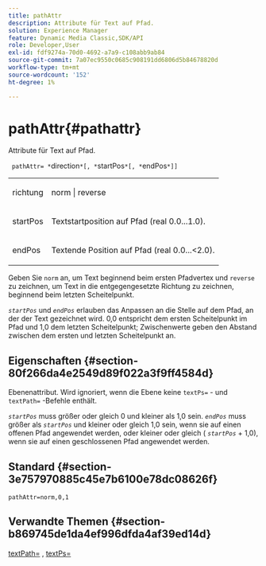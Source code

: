 ```yaml
---
title: pathAttr
description: Attribute für Text auf Pfad.
solution: Experience Manager
feature: Dynamic Media Classic,SDK/API
role: Developer,User
exl-id: fdf9274a-70d0-4692-a7a9-c108abb9ab84
source-git-commit: 7a07ec9550c0685c908191dd6806d5b84678820d
workflow-type: tm+mt
source-wordcount: '152'
ht-degree: 1%

---
```


# pathAttr{#pathattr}

Attribute für Text auf Pfad.

` pathAttr= *`direction`*[, *`startPos`*[, *`endPos`*]]`

<table id="simpletable_EC76095316AF4F07B1DDCC0D72B814CF"> 
 <tr class="strow"> 
  <td class="stentry"> <p> <span class="varname"> richtung </span> </p> </td> 
  <td class="stentry"> <p> <span class="codeph"> norm </span> | <span class="codeph"> reverse </span> </p> </td> 
 </tr> 
 <tr class="strow"> 
  <td class="stentry"> <p> <span class="varname"> startPos </span> </p> </td> 
  <td class="stentry"> <p>Textstartposition auf Pfad (real 0.0...1.0). </p> </td> 
 </tr> 
 <tr class="strow"> 
  <td class="stentry"> <p> <span class="varname"> endPos </span> </p> </td> 
  <td class="stentry"> <p>Textende Position auf Pfad (real 0.0...&lt;2.0). </p> </td> 
 </tr> 
</table>

Geben Sie `norm` an, um Text beginnend beim ersten Pfadvertex und `reverse` zu zeichnen, um Text in die entgegengesetzte Richtung zu zeichnen, beginnend beim letzten Scheitelpunkt.

*`startPos`* und *`endPos`* erlauben das Anpassen an die Stelle auf dem Pfad, an der der Text gezeichnet wird. 0,0 entspricht dem ersten Scheitelpunkt im Pfad und 1,0 dem letzten Scheitelpunkt; Zwischenwerte geben den Abstand zwischen dem ersten und letzten Scheitelpunkt an.

## Eigenschaften {#section-80f266da4e2549d89f022a3f9ff4584d}

Ebenenattribut. Wird ignoriert, wenn die Ebene keine `textPs=` - und `textPath=` -Befehle enthält.

*`startPos`* muss größer oder gleich 0 und kleiner als 1,0 sein. *`endPos`* muss größer als *`startPos`* und kleiner oder gleich 1,0 sein, wenn sie auf einen offenen Pfad angewendet werden, oder kleiner oder gleich ( *`startPos`* + 1,0), wenn sie auf einen geschlossenen Pfad angewendet werden.

## Standard {#section-3e757970885c45e7b6100e78dc08626f}

`pathAttr=norm,0,1`

## Verwandte Themen {#section-b869745de1da4ef996dfda4af39ed14d}

[textPath=](../../../../../is-api/http-ref/image-serving-api-ref/c-http-protocol-reference/c-command-reference/r-textpath.md#reference-b09cc0902dff4725bdb54d5da4076ccd) , [textPs=](../../../../../is-api/http-ref/image-serving-api-ref/c-http-protocol-reference/c-command-reference/r-textps.md#reference-4209a2a6169f44278da2647cfb0cd767)
